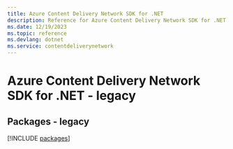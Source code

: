 ```yaml
---
title: Azure Content Delivery Network SDK for .NET
description: Reference for Azure Content Delivery Network SDK for .NET
ms.date: 12/19/2023
ms.topic: reference
ms.devlang: dotnet
ms.service: contentdeliverynetwork
---
```

# Azure Content Delivery Network SDK for .NET - legacy
## Packages - legacy
[!INCLUDE [packages](content-delivery-network-index.md)]